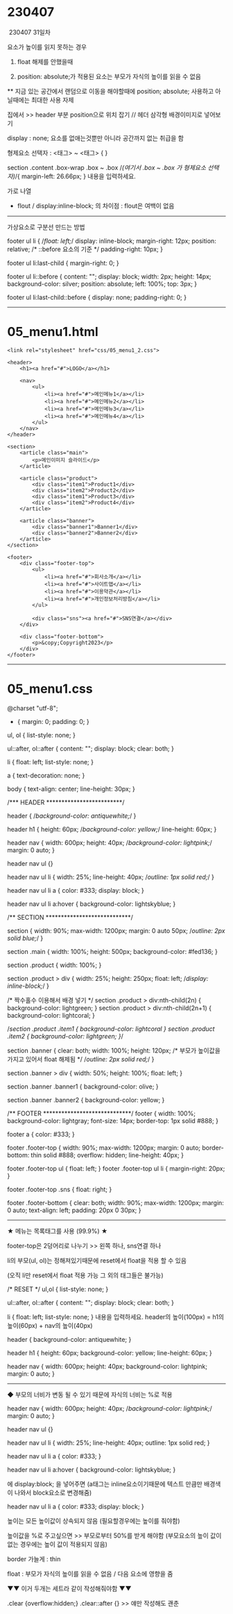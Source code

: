 # 230407

﻿
230407 31일차


요소가 높이를 읽지 못하는 경우

1) float 해제를 안했을때

2) position: absolute;가 적용된 요소는 부모가 자식의 높이를 읽을 수 없음


** 지금 있는 공간에서 랜덤으로 이동을 해야할때에 position; absolute; 사용하고 아닐때에는 최대한 사용 자제


집에서 >> header 부분 position으로 위치 잡기 // 헤더 삼각형 배경이미지로 넣어보기


display : none; 요소를 없애는것뿐만 아니라 공간까지 없는 취급을 함


형제요소 선택자 : <태그> ~ <태그> { }


section .content .box-wrap .box ~ .box /*(여기서 .box ~ .box 가 형제요소 선택자)*/{
    margin-left: 26.66px;
}
내용을 입력하세요.

가로 나열
- flout / display:inline-block; 의 차이점 : flout은 여백이 없음

------------------------------------------------------------------------------------------------

가상요소로 구분선 만드는 방법


footer ul li {
    /*float: left;*/
    display: inline-block;
    margin-right: 12px;
    position: relative; /* ::before 요소의 기준 */
    padding-right: 10px;
}

footer ul li:last-child {
    margin-right: 0;
}

footer ul li::before {
    content: "";
    display: block;
    width: 2px;
    height: 14px;
    background-color: silver;
    position: absolute;
    left: 100%;
    top: 3px;
}

footer ul li:last-child::before {
    display: none;
    padding-right: 0;
}

---------------------------------------------------------------------

# 05_menu1.html


<!DOCTYPE html>
<html lang="ko">

<head>
    <meta charset="utf-8">
    <title>05_menu1</title>

    <link rel="stylesheet" href="css/05_menu1_2.css">
</head>

<body>

    <header>
        <h1><a href="#">LOGO</a></h1>

        <nav>
            <ul>
                <li><a href="#">메인메뉴1</a></li>
                <li><a href="#">메인메뉴2</a></li>
                <li><a href="#">메인메뉴3</a></li>
                <li><a href="#">메인메뉴4</a></li>
            </ul>
        </nav>
    </header>

    <section>
        <article class="main">
            <p>메인이미지 슬라이드</p>
        </article>

        <article class="product">
            <div class="item1">Product1</div>
            <div class="item2">Product2</div>
            <div class="item1">Product3</div>
            <div class="item2">Product4</div>
        </article>

        <article class="banner">
            <div class="banner1">Banner1</div>
            <div class="banner2">Banner2</div>
        </article>
    </section>

    <footer>
        <div class="footer-top">
            <ul>
                <li><a href="#">회사소개</a></li>
                <li><a href="#">사이트맵</a></li>
                <li><a href="#">이용약관</a></li>
                <li><a href="#">개인정보처리방침</a></li>
            </ul>

            <div class="sns"><a href="#">SNS연결</a></div>
        </div>

        <div class="footer-bottom">
            <p>&copy;Copyright2023</p>
        </div>
    </footer>

</body>

</html>

--------------------------------------------------------------------------------------------------------

# 05_menu1.css
@charset "utf-8";

* {
    margin: 0;
    padding: 0;
}

ul,
ol {
    list-style: none;
}

ul::after,
ol::after {
    content: "";
    display: block;
    clear: both;
}

li {
    float: left;
    list-style: none;
}

a {
    text-decoration: none;
}

body {
    text-align: center;
    line-height: 30px;
}

/*** HEADER *************************/

header {
    /*background-color: antiquewhite;*/
}

header h1 {
    height: 60px;
    /*background-color: yellow;*/
    line-height: 60px;
}

header nav {
    width: 600px;
    height: 40px;
    /*background-color: lightpink;*/
    margin: 0 auto;
}

header nav ul {}

header nav ul li {
    width: 25%;
    line-height: 40px;
    /*outline: 1px solid red;*/
}

header nav ul li a {
    color: #333;
    display: block;
}

header nav ul li a:hover {
    background-color: lightskyblue;
}

/** SECTION ****************************/

section {
    width: 90%;
    max-width: 1200px;
    margin: 0 auto 50px;
    /*outline: 2px solid blue;*/
}

section .main {
    width: 100%;
    height: 500px;
    background-color: #fed136;
}

section .product {
    width: 100%;
}

section .product > div {
    width: 25%;
    height: 250px;
    float: left;
    /*display: inline-block;*/
}

/* 짝수홀수 이용해서 배경 넣기 */
section .product > div:nth-child(2n) {
    background-color: lightgreen;
}
section .product > div:nth-child(2n+1) {
    background-color: lightcoral;
}

/*section .product .item1 {
    background-color: lightcoral
}
section .product .item2 {
    background-color: lightgreen;
}*/

section .banner {
    clear: both;
    width: 100%;
    height: 120px; /* 부모가 높이값을 가지고 있어서 float 해제됨 */
    /*outline: 2px solid red;*/
}

section .banner > div {
    width: 50%;
    height: 100%;
    float: left;
}

section .banner .banner1 {
    background-color: olive;
}

section .banner .banner2 {
    background-color: yellow;
}

/** FOOTER *****************************/
footer {
    width: 100%;
    background-color: lightgray;
    font-size: 14px;
    border-top: 1px solid #888;
}

footer a {
    color: #333;
}

footer .footer-top {
    width: 90%;
    max-width: 1200px;
    margin: 0 auto;
    border-bottom: thin solid #888;
    overflow: hidden;
    line-height: 40px;
}

footer .footer-top ul {
    float: left;
}
footer .footer-top ul li {
    margin-right: 20px;
}

footer .footer-top .sns {
    float: right;
}

footer .footer-bottom {
    clear: both;
    width: 90%;
    max-width: 1200px;
    margin: 0 auto;
    text-align: left;
    padding: 20px 0 30px;
}

--------------------------------------------------------------------------------------

★ 메뉴는 목록태그를 사용 (99.9%) ★

footer-top은 2덩어리로 나누기 >> 왼쪽 하나, sns연결 하나


li의 부모(ul, ol)는 정해져있기때문에 reset에서 float을 적용 할 수 있음

(오직 li만 reset에서 float 적용 가능 그 외의 태그들은 불가능)


/* RESET */
ul,ol {
    list-style: none;
}

ul::after, ol::after {
    content: "";
    display: block;
    clear: both;
}

li {
    float: left;
    list-style: none;
}
내용을 입력하세요.
header의 높이(100px) = h1의 높이(60px) + nav의 높이(40px)


header {
    background-color: antiquewhite;
}

header h1 {
    height: 60px;
    background-color: yellow;
    line-height: 60px;
}

header nav {
    width: 600px;
    height: 40px;
    background-color: lightpink;
    margin: 0 auto;
}

--------------------------------------------------------------

◆ 부모의 너비가 변동 될 수 있기 때문에 자식의 너비는 %로 적용



header nav {
    width: 600px;
    height: 40px;
    /*background-color: lightpink;*/
    margin: 0 auto;
}

header nav ul {}

header nav ul li {
    width: 25%;
    line-height: 40px;
    outline: 1px solid red;
}

header nav ul li a {
    color: #333;
}

header nav ul li a:hover {
    background-color: lightskyblue;
}

<a>에 display:block; 을 넣어주면 (a태그는 inline요소이기때문에 텍스트 만큼만 배경색이 나와서 block요소로 변경해줌)


header nav ul li a {
    color: #333;
    display: block;
}


높이는 모든 높이값이 상속되지 않음 (필요할경우에는 높이를 줘야함)

높이값을 %로 주고싶으면 >> 부모로부터 50%를 받게 해야함 (부모요소의 높이 값이 없는 경우에는 높이 값이 적용되지 않음)


border 가늘게 : thin


float : 부모가 자식의 높이를 읽을 수 없음 / 다음 요소에 영향을 줌



▼▼ 이거 두개는 세트라 같이 작성해줘야함 ▼▼

.clear {overflow:hidden;}
.clear::after {} >> 얘만 작성해도 괜춘

﻿
